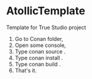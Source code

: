# AtollicTemplate
Template for True Studio project

1. Go to Conan folder,
2. Open some console,
3. Type conan source .
4. Type conan install .
5. Type conan build .
6. That's it.